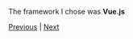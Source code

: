The framework I chose was **Vue.js**

<a href="/" class="button">Previous</a> | <a href="/pageThree" class="button">Next</a>

